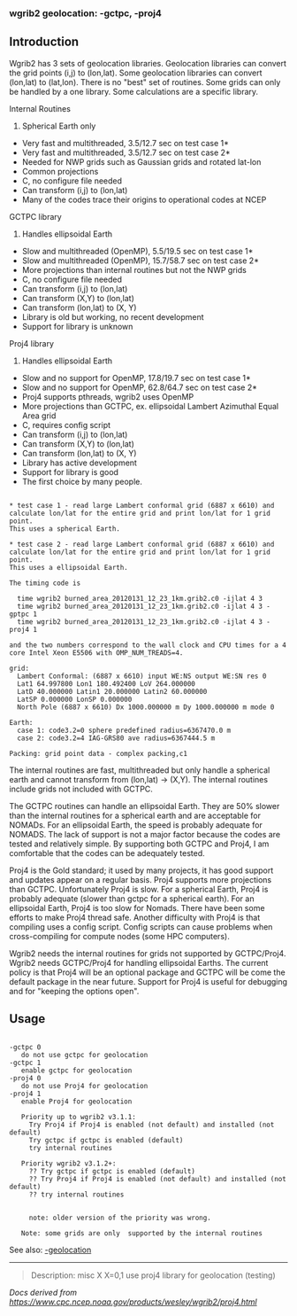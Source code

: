 ### wgrib2 geolocation: -gctpc, -proj4

## Introduction

Wgrib2 has 3 sets of geolocation libraries. Geolocation libraries
can convert the grid points (i,j) to (lon,lat).
Some geolocation libraries can convert (lon,lat) to (lat,lon).
There is no "best" set of routines. Some grids can only be handled
by a one library. Some calculations are a specific library.

Internal Routines

1. Spherical Earth only

- Very fast and multithreaded, 3.5/12.7 sec on test case 1\*
- Very fast and multithreaded, 3.5/12.7 sec on test case 2\*
- Needed for NWP grids such as Gaussian grids and rotated lat-lon
- Common projections
- C, no configure file needed
- Can transform (i,j) to (lon,lat)
- Many of the codes trace their origins to operational codes at NCEP

GCTPC library

1. Handles ellipsoidal Earth

- Slow and multithreaded (OpenMP), 5.5/19.5 sec on test case 1\*
- Slow and multithreaded (OpenMP), 15.7/58.7 sec on test case 2\*
- More projections than internal routines but not the NWP grids
- C, no configure file needed
- Can transform (i,j) to (lon,lat)
- Can transform (X,Y) to (lon,lat)
- Can transform (lon,lat) to (X, Y)
- Library is old but working, no recent development
- Support for library is unknown

Proj4 library

1. Handles ellipsoidal Earth

- Slow and no support for OpenMP, 17.8/19.7 sec on test case 1\*
- Slow and no support for OpenMP, 62.8/64.7 sec on test case 2\*
- Proj4 supports pthreads, wgrib2 uses OpenMP
- More projections than GCTPC, ex. ellipsoidal Lambert Azimuthal Equal Area grid
- C, requires config script
- Can transform (i,j) to (lon,lat)
- Can transform (X,Y) to (lon,lat)
- Can transform (lon,lat) to (X, Y)
- Library has active development
- Support for library is good
- The first choice by many people.

```

* test case 1 - read large Lambert conformal grid (6887 x 6610) and
calculate lon/lat for the entire grid and print lon/lat for 1 grid point.
This uses a spherical Earth.

* test case 2 - read large Lambert conformal grid (6887 x 6610) and
calculate lon/lat for the entire grid and print lon/lat for 1 grid point.
This uses a ellipsoidal Earth.

The timing code is

  time wgrib2 burned_area_20120131_12_23_1km.grib2.c0 -ijlat 4 3
  time wgrib2 burned_area_20120131_12_23_1km.grib2.c0 -ijlat 4 3 -gptpc 1
  time wgrib2 burned_area_20120131_12_23_1km.grib2.c0 -ijlat 4 3 -proj4 1

and the two numbers correspond to the wall clock and CPU times for a 4
core Intel Xeon E5506 with OMP_NUM_TREADS=4.

grid:
  Lambert Conformal: (6887 x 6610) input WE:NS output WE:SN res 0
  Lat1 64.997800 Lon1 180.492400 LoV 264.000000
  LatD 40.000000 Latin1 20.000000 Latin2 60.000000
  LatSP 0.000000 LonSP 0.000000
  North Pole (6887 x 6610) Dx 1000.000000 m Dy 1000.000000 m mode 0

Earth:
  case 1: code3.2=0 sphere predefined radius=6367470.0 m
  case 2: code3.2=4 IAG-GRS80 ave radius=6367444.5 m

Packing: grid point data - complex packing,c1

```

The internal routines are fast, multithreaded but only handle
a spherical earth and cannot transform from (lon,lat) -> (X,Y).
The internal routines include grids not included with GCTPC.

The GCTPC routines can handle an ellipsoidal Earth. They are
50% slower than the internal routines for a spherical earth and
are acceptable for NOMADs. For an ellipsoidal Earth, the speed is
probably adequate for NOMADS. The lack of support is not a major factor
because the codes are tested and relatively simple. By supporting
both GCTPC and Proj4, I am comfortable that the codes can be
adequately tested.

Proj4 is the Gold standard; it used by many projects, it has
good support and updates appear on a regular basis. Proj4 supports
more projections than GCTPC. Unfortunately Proj4 is slow. For a
spherical Earth, Proj4 is probably adequate (slower than gctpc
for a spherical earth). For an ellipsoidal Earth, Proj4 is
too slow for Nomads. There have been some efforts to make Proj4
thread safe. Another difficulty with Proj4 is that compiling
uses a config script. Config scripts can cause problems
when cross-compiling for compute nodes (some HPC computers).

Wgrib2 needs the internal routines for grids not supported by
GCTPC/Proj4. Wgrib2 needs GCTPC/Proj4 for handling ellipsoidal
Earths. The current policy is that Proj4 will be an optional
package and GCTPC will be come the default package in the
near future. Support for Proj4 is useful for debugging and
for "keeping the options open".

## Usage

```

-gctpc 0
   do not use gctpc for geolocation
-gctpc 1
   enable gctpc for geolocation
-proj4 0
   do not use Proj4 for geolocation
-proj4 1
   enable Proj4 for geolocation

   Priority up to wgrib2 v3.1.1:
     Try Proj4 if Proj4 is enabled (not default) and installed (not default)
     Try gctpc if gctpc is enabled (default)
     try internal routines

   Priority wgrib2 v3.1.2+:
     ?? Try gctpc if gctpc is enabled (default)
     ?? Try Proj4 if Proj4 is enabled (not default) and installed (not default)
     ?? try internal routines


     note: older version of the priority was wrong.

   Note: some grids are only  supported by the internal routines

```

See also:
[-geolocation](./geolocation.html)

---

> Description: misc X X=0,1 use proj4 library for geolocation (testing)

_Docs derived from <https://www.cpc.ncep.noaa.gov/products/wesley/wgrib2/proj4.html>_
